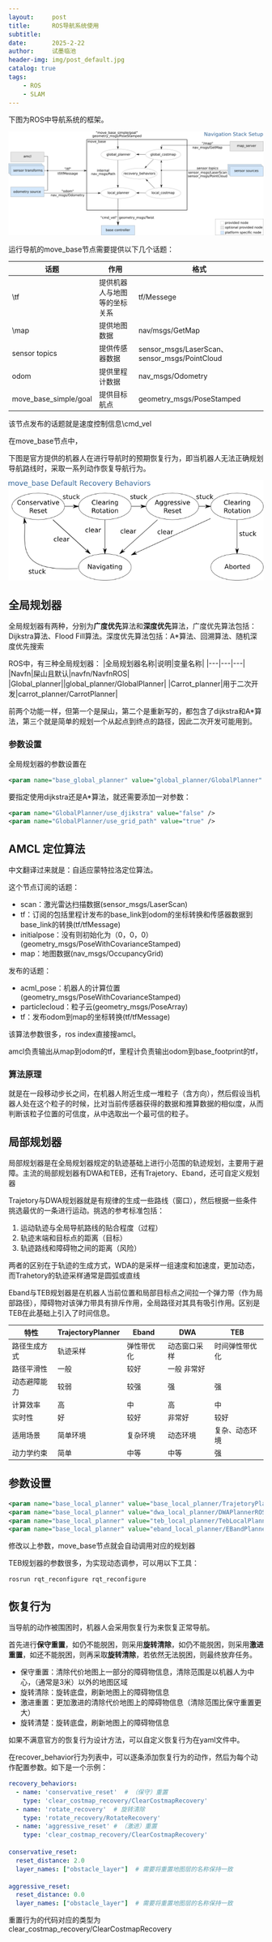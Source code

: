```yaml
---
layout:     post
title:      ROS导航系统使用
subtitle:   
date:       2025-2-22
author:     试墨临池
header-img: img/post_default.jpg
catalog: true
tags:
    - ROS
    - SLAM
---
```


下图为ROS中导航系统的框架。

![](https://raw.githubusercontent.com/shimolinchi/shimolinchi.github.io/master/img/2025-02-22-ROS导航系统使用/1.png)

运行导航的move_base节点需要提供以下几个话题：

|话题|作用|格式|
|---|---|---|
|\tf|提供机器人与地图等的坐标关系|tf/Messege|
|\map|提供地图数据|nav/msgs/GetMap|
|sensor topics|提供传感器数据|sensor_msgs/LaserScan、sensor_msgs/PointCloud|
|odom|提供里程计数据|nav_msgs/Odometry|
|move_base_simple/goal|提供目标航点|geometry_msgs/PoseStamped|

该节点发布的话题就是速度控制信息\cmd_vel

在move_base节点中，

下图是官方提供的机器人在进行导航时的预期恢复行为，即当机器人无法正确规划导航路线时，采取一系列动作恢复导航行为。

![](https://raw.githubusercontent.com/shimolinchi/shimolinchi.github.io/master/img/2025-02-22-ROS导航系统使用/2.png)

## 全局规划器

全局规划器有两种，分别为**广度优先**算法和**深度优先**算法，广度优先算法包括：Dijkstra算法、Flood Fill算法。深度优先算法包括：A*算法、回溯算法、随机深度优先搜索

ROS中，有三种全局规划器：
|全局规划器名称|说明|变量名称|
|---|---|---|
|Navfn|屎山且默认|navfn/NavfnROS|
|Global_planner||global_planner/GlobalPlanner|
|Carrot_planner|用于二次开发|carrot_planner/CarrotPlanner|

前两个功能一样，但第一个是屎山，第二个是重新写的，都包含了dijkstra和A*算法，第三个就是简单的规划一个从起点到终点的路径，因此二次开发可能用到。
### 参数设置

全局规划器的参数设置在

```xml
<param name="base_global_planner" value="global_planner/GlobalPlanner" />
```

要指定使用dijkstra还是A*算法，就还需要添加一对参数：

```xml
<param name="GlobalPlanner/use_djikstra" value="false" />
<param name="GlobalPlanner/use_grid_path" value="true" />
```

## AMCL 定位算法

中文翻译过来就是：自适应蒙特拉洛定位算法。

这个节点订阅的话题：

+ scan：激光雷达扫描数据(sensor_msgs/LaserScan)
+ tf：订阅的包括里程计发布的base_link到odom的坐标转换和传感器数据到base_link的转换(tf/tfMessage)
+ initialpose：没有则初始化为（0，0，0）(geometry_msgs/PoseWithCovarianceStamped)
+ map：地图数据(nav_msgs/OccupancyGrid)

发布的话题：

+ acml_pose：机器人的计算位置(geometry_msgs/PoseWithCovarianceStamped)
+ particlecloud：粒子云(geometry_msgs/PoseArray)
+ tf：发布odom到map的坐标转换(tf/tfMessage)

该算法参数很多，ros index直接搜amcl。

amcl负责输出从map到odom的tf，里程计负责输出odom到base_footprint的tf，

### 算法原理

就是在一段移动步长之间，在机器人附近生成一堆粒子（含方向），然后假设当机器人处在这个粒子的时候，比对当前传感器获得的数据和推算数据的相似度，从而判断该粒子位置的可信度，从中选取出一个最可信的粒子。

## 局部规划器

局部规划器是在全局规划器规定的轨迹基础上进行小范围的轨迹规划，主要用于避障。主流的局部规划器有DWA和TEB，还有Trajetory、Eband，还可自定义规划器

Trajetory与DWA规划器就是有规律的生成一些路线（窗口），然后根据一些条件挑选最优的一条进行运动。挑选的参考标准包括：

1. 运动轨迹与全局导航路线的贴合程度（过程）
2. 轨迹末端和目标点的距离（目标）
3. 轨迹路线和障碍物之间的距离（风险）

两者的区别在于轨迹的生成方式，WDA的是采样一组速度和加速度，更加动态，而Trahetory的轨迹采样通常是圆弧或直线

Eband与TEB规划器是在机器人当前位置和局部目标点之间拉一个弹力带（作为局部路径），障碍物对该弹力带具有排斥作用，全局路径对其具有吸引作用。区别是TEB在此基础上引入了时间信息。


|特性|	TrajectoryPlanner|	Eband|	DWA|	TEB|
|---|---|---|---|---|
|路径生成方式|	轨迹采样|	弹性带优化|	动态窗口采样|	时间弹性带优化|
|路径平滑性|	一般|	较好|	一般	非常好|
|动态避障能力|	较弱|	较强|	强|	强|
|计算效率|	高|	中|	高|	中|
|实时性|	好|	较好|	非常好|	较好|
|适用场景|	简单环境|	复杂环境|	动态环境|	复杂、动态环境|
|动力学约束|	简单|	中等|	中等|	强|

## 参数设置

```xml
<param name="base_local_planner" value="base_local_planner/TrajetoryPlannerROS" />
<param name="base_local_planner" value="dwa_local_planner/DWAPlannerROS" />
<param name="base_local_planner" value="teb_local_planner/TebLocalPlannerROS" />
<param name="base_local_planner" value="eband_local_planner/EBandPlannerROS" />
```

修改以上参数，move_base节点就会自动调用对应的规划器

TEB规划器的参数很多，为实现动态调参，可以用以下工具：

```shell
rosrun rqt_reconfigure rqt_reconfigure
```

## 恢复行为

当导航的动作被围困时，机器人会采用恢复行为来恢复正常导航。

首先进行**保守重置**，如仍不能脱困，则采用**旋转清除**，如仍不能脱困，则采用**激进重置**，如还不能脱困，则再采取**旋转清除**，若依然无法脱困，则最终放弃任务。

+ 保守重置：清除代价地图上一部分的障碍物信息，清除范围是以机器人为中心，（通常是3米）以外的地图区域
+ 旋转清除：旋转底盘，刷新地图上的障碍物信息
+ 激进重置：更加激进的清除代价地图上的障碍物信息（清除范围比保守重置更大）
+ 旋转清楚：旋转底盘，刷新地图上的障碍物信息

如果不满意官方的恢复行为设计方法，可以自定义恢复行为在yaml文件中。

在recover_behavior行为列表中，可以逐条添加恢复行为的动作，然后为每个动作配置参数。如下是一个示例：

```yaml
recovery_behaviors:
  - name: 'conservative_reset'  # （保守）重置
    type: 'clear_costmap_recovery/ClearCostmapRecovery'
  - name: 'rotate_recovery'  # 旋转清除
    type: 'rotate_recovery/RotateRecovery'
  - name: 'aggressive_reset' # （激进）重置
    type: 'clear_costmap_recovery/ClearCostmapRecovery'

conservative_reset:
  reset_distance: 2.0
  layer_names: ["obstacle_layer"]  # 需要将重置地图层的名称保持一致

aggressive_reset:
  reset_distance: 0.0
  layer_names: ["obstacle_layer"]  # 需要将重置地图层的名称保持一致
```

重置行为的代码对应的类型为 clear_costmap_recovery/ClearCostmapRecovery
